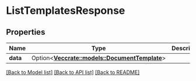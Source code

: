 # ListTemplatesResponse

## Properties

Name | Type | Description | Notes
------------ | ------------- | ------------- | -------------
**data** | Option<[**Vec<crate::models::DocumentTemplate>**](DocumentTemplate.md)> |  | [optional]

[[Back to Model list]](../README.md#documentation-for-models) [[Back to API list]](../README.md#documentation-for-api-endpoints) [[Back to README]](../README.md)


